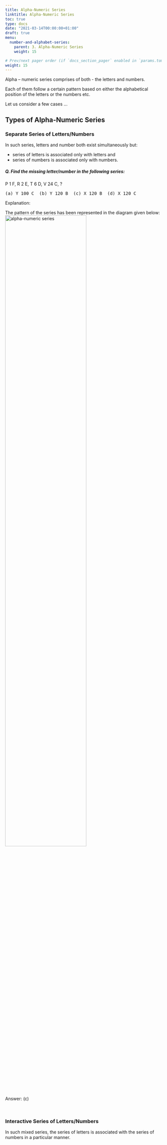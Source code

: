 ```yaml
---
title: Alpha-Numeric Series
linktitle: Alpha-Numeric Series
toc: true
type: docs
date: "2021-03-14T00:00:00+01:00"
draft: true
menu:
  number-and-alphabet-series:
    parent: 3. Alpha-Numeric Series
    weight: 15

# Prev/next pager order (if `docs_section_pager` enabled in `params.toml`)
weight: 15
---
```


Alpha – numeric series comprises of both - the letters and numbers.

Each of them follow a certain pattern based on either the alphabetical position of the letters or the numbers etc.

Let us consider a few cases ... 

## Types of Alpha-Numeric Series

### Separate Series of Letters/Numbers

In such series, letters and number both exist simultaneously but:

* series of letters is associated only with letters and 
* series of numbers is associated only with numbers.

##### Q. Find the missing letter/number in the following series: <br>
P 1 F, R 2 E, T 6 D, V 24 C, ?
<pre>(a) Y 100 C  (b) Y 120 B  (c) X 120 B  (d) X 120 C</pre>

Explanation:<br>
<div class="Exp">

The pattern of the series has been represented in the diagram given below:
<img src="../../../media/series/alpha-numeric-series.png" alt="alpha-numeric series" style="width:72%;height:72%;">

Answer: (c)
</div> <br>


### Interactive Series of Letters/Numbers

In such mixed series, the series of letters is associated with the series of numbers in a particular manner.

